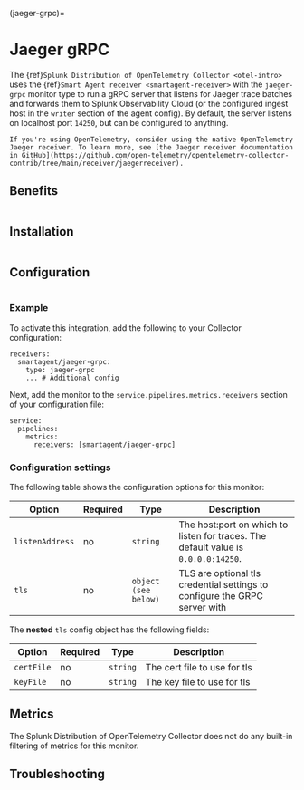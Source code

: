 (jaeger-grpc)=

# Jaeger gRPC

<meta name="Description" content="Use this Splunk Observability Cloud integration for the Jaeger gRCP monitor. See benefits, install, configuration, and metrics">

The {ref}`Splunk Distribution of OpenTelemetry Collector <otel-intro>` uses the {ref}`Smart Agent receiver <smartagent-receiver>` with the `jaeger-grpc` monitor type to run a gRPC server that listens for Jaeger trace batches and forwards them to Splunk Observability Cloud (or the configured ingest host in the `writer` section of the agent config). By default, the server listens on localhost port `14250`, but can be configured to anything.

```{note}
If you're using OpenTelemetry, consider using the native OpenTelemetry Jaeger receiver. To learn more, see [the Jaeger receiver documentation in GitHub](https://github.com/open-telemetry/opentelemetry-collector-contrib/tree/main/receiver/jaegerreceiver).
```

## Benefits

```{include} /_includes/benefits.md
```

## Installation

```{include} /_includes/collector-installation.md
```

## Configuration

```{include} /_includes/configuration.md
```
### Example

To activate this integration, add the following to your Collector configuration:

```
receivers:
  smartagent/jaeger-grpc: 
    type: jaeger-grpc
    ... # Additional config
```

Next, add the monitor to the `service.pipelines.metrics.receivers` section of your configuration file:

```
service:
  pipelines:
    metrics:
      receivers: [smartagent/jaeger-grpc]
```

### Configuration settings

The following table shows the configuration options for this monitor:
  
| Option | Required | Type | Description |
| --- | --- | --- | --- |
| `listenAddress` | no | `string` | The host:port on which to listen for traces. The default value is `0.0.0.0:14250`. |
| `tls` | no | `object (see below)` | TLS are optional tls credential settings to configure the GRPC server with |

The **nested** `tls` config object has the following fields:

| Option | Required | Type | Description |
| --- | --- | --- | --- |
| `certFile` | no | `string` | The cert file to use for tls |
| `keyFile` | no | `string` | The key file to use for tls |

## Metrics

The Splunk Distribution of OpenTelemetry Collector does not do any built-in filtering of metrics for this monitor.

## Troubleshooting

```{include} /_includes/troubleshooting.md
```
